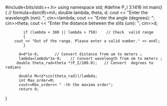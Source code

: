 #include<bits/stdc++.h>
  using namespace std;
  #define P_I  3.1416
  int main()
  {
                     // formula=dsin(θ)=mλ;
       double lambda, theta, d;
        cout << "Enter the wavelength (nm): ";
        cin>>lambda;
         cout << "Enter the angle (degrees): ";
         cin>>theta;
          cout << "Enter the distance between the slits (um): ";
          cin>>d;

            if (lambda < 380 || lambda > 750)    // Check  valid range
            {
        cout << "Out of the range. Please enter a valid number." << endl;
            }

          d=d*1e-6;       // Convert distance from um to meters ;
          lambda=lambda*1e-9;    // Convert wavelength from nm to meters ;
         double theta_rad=theta *(P_I/180.0);   // Convert  degrees to radians

          double M=(d*sin(theta_rad))/lambda;
          int Max_order=M;
          cout<<Max_order<< " -th the maxima order";
          return 0;
  }
